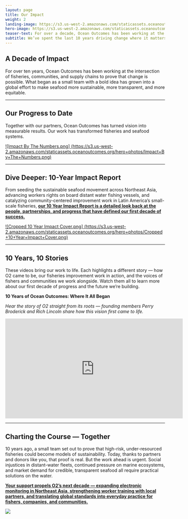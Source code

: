 ```yaml
---
layout: page
title: Our Impact
weight: 2
landing-image: https://s3.us-west-2.amazonaws.com/staticassets.oceanoutcomes.org/rollover+images/our-impact-hover.png
hero-image: https://s3.us-west-2.amazonaws.com/staticassets.oceanoutcomes.org/hero+photos/donate+image+collage+1.png
teaser-text: For over a decade, Ocean Outcomes has been working at the intersection of fisheries, communities, and supply chains to prove that change is possible. What began as a small team with a bold idea has grown into a global effort to make seafood more sustainable, more transparent, and more equitable.
subtitle: We’ve spent the last 10 years driving change where it matters most—on the water, in communities, and across seafood supply chains—transforming fisheries into models of sustainability.
---
```

## A Decade of Impact

For over ten years, Ocean Outcomes has been working at the intersection of fisheries, communities, and supply chains to prove that change is possible. What began as a small team with a bold idea has grown into a global effort to make seafood more sustainable, more transparent, and more equitable.

----

## Our Progress to Date

Together with our partners, Ocean Outcomes has turned vision into measurable results. Our work has transformed fisheries and seafood systems. 

[![Impact By The Numbers.png]
(https://s3.us-west-2.amazonaws.com/staticassets.oceanoutcomes.org/hero+photos/Impact+By+The+Numbers.png)](https://s3.us-west-2.amazonaws.com/staticassets.oceanoutcomes.org/supporting+documents/A+Decade+of+Ocean+Outcomes+-+10+Year+Impact+Report+October+2025.pdf)

----

## Dive Deeper: 10-Year Impact Report

From seeding the sustainable seafood movement across Northeast Asia, advancing workers rights on board distant water fishing vessels, and catalyzing community-centered improvement work in Latin America’s small-scale fisheries, <a href="https://s3.us-west-2.amazonaws.com/staticassets.oceanoutcomes.org/supporting+documents/A+Decade+of+Ocean+Outcomes+-+10+Year+Impact+Report+October+2025.pdf" target="_blank">**our 10 Year Impact Report is a detailed look back at the people, partnerships, and progress that have defined our first decade of success.**</a> 

[![Cropped 10 Year Impact Cover.png]
(https://s3.us-west-2.amazonaws.com/staticassets.oceanoutcomes.org/hero+photos/Cropped+10+Year+Impact+Cover.png)](https://s3.us-west-2.amazonaws.com/staticassets.oceanoutcomes.org/supporting+documents/A+Decade+of+Ocean+Outcomes+-+10+Year+Impact+Report+October+2025.pdf)

----

## 10 Years, 10 Stories

These videos bring our work to life. Each highlights a different story — how O2 came to be, our fisheries improvement work in action, and the voices of fishers and communities we work alongside. Watch them all to learn more about our first decade of progress and the future we’re building.

**10 Years of Ocean Outcomes: Where It All Began**

*Hear the story of O2 straight from its roots — founding members Perry Broderick and Rich Lincoln share how this vision first came to life.*

<iframe width="560" height="315" src="https://www.youtube.com/embed/a2uF8zTtVmU?si=evTtexYJUf99fLGJ" title="YouTube video player" frameborder="0" allow="accelerometer; autoplay; clipboard-write; encrypted-media; gyroscope; picture-in-picture; web-share" referrerpolicy="strict-origin-when-cross-origin" allowfullscreen></iframe>

----

## Charting the Course — Together

10 years ago, a small team set out to prove that high-risk, under-resourced fisheries could become models of sustainability. Today, thanks to partners and donors like you, that proof is real. But the work ahead is urgent. Social injustices in distant-water fleets, continued pressure on marine ecosystems, and market demand for credible, transparent seafood all require practical solutions on the water. 

<a href="https://www.oceanoutcomes.org/who-we-are/join-our-team/donate/" target="_blank">**Your support propels O2’s next decade — expanding electronic monitoring in Northeast Asia, strengthening worker training with local partners, and translating global standards into everyday practice for fishers, companies, and communities.**</a>

<a href="https://www.paypal.com/donate/?hosted_button_id=RLSAM768TQYCG" target="_blank"> <img src="https://s3.us-west-2.amazonaws.com/staticassets.oceanoutcomes.org/embedded+photos/paypal+donate+form+donation+page+embed.png" class="center"></a>  
